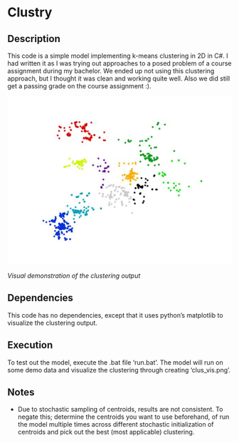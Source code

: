 
# Clustry
## Description
This code is a simple model implementing k-means clustering in 2D in C#. I had written it as I was trying out approaches to a posed problem of a course assignment during my bachelor. We ended up not using this clustering approach, but I thought it was clean and working quite well. Also we did still get a passing grade on the course assignment :).


![](https://github.com/JustinPelle/Clustry/blob/main/clus_vis.jpg)

*Visual demonstration of the clustering output*

## Dependencies
This code has no dependencies, except that it uses python’s matplotlib to visualize the clustering output.

## Execution
To test out the model, execute the .bat file ‘run.bat’. The model will run on some demo data and visualize the clustering through creating ‘clus_vis.png’.

## Notes
- Due to stochastic sampling of centroids, results are not consistent. To negate this; determine the centroids you want to use beforehand, of run the model multiple times across different stochastic initialization of centroids and pick out the best (most applicable) clustering.
